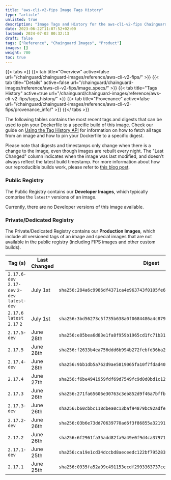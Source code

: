 ```yaml
---
title: "aws-cli-v2-fips Image Tags History"
type: "article"
unlisted: true
description: "Image Tags and History for the aws-cli-v2-fips Chainguard Image"
date: 2023-06-22T11:07:52+02:00
lastmod: 2024-07-02 00:32:13
draft: false
tags: ["Reference", "Chainguard Images", "Product"]
images: []
weight: 700
toc: true
---
```


{{< tabs >}}
{{< tab title="Overview" active=false url="/chainguard/chainguard-images/reference/aws-cli-v2-fips/" >}}
{{< tab title="Details" active=false url="/chainguard/chainguard-images/reference/aws-cli-v2-fips/image_specs/" >}}
{{< tab title="Tags History" active=true url="/chainguard/chainguard-images/reference/aws-cli-v2-fips/tags_history/" >}}
{{< tab title="Provenance" active=false url="/chainguard/chainguard-images/reference/aws-cli-v2-fips/provenance_info/" >}}
{{</ tabs >}}

The following tables contains the most recent tags and digests that can be used to pin your Dockerfile to a specific build of this image. Check our guide on [Using the Tag History API](/chainguard/chainguard-images/using-the-tag-history-api/) for information on how to fetch all tags from an image and how to pin your Dockerfile to a specific digest.

Please note that digests and timestamps only change when there is a change to the image, even though images are rebuilt every night. The "Last Changed" column indicates when the image was last modified, and doesn't always reflect the latest build timestamp. For more information about how our reproducible builds work, please refer to [this blog post](https://www.chainguard.dev/unchained/reproducing-chainguards-reproducible-image-builds).

### Public Registry
The Public Registry contains our **Developer Images**, which typically comprise the `latest*` versions of an image.

Currently, there are no Developer versions of this image available.

### Private/Dedicated Registry
The Private/Dedicated Registry contains our **Production Images**, which include all versioned tags of an image and special images that are not available in the public registry (including FIPS images and other custom builds).

| Tag (s)                                       | Last Changed | Digest                                                                    |
|-----------------------------------------------|--------------|---------------------------------------------------------------------------|
|  `2.17.6-dev` `2.17-dev` `2-dev` `latest-dev` | July 1st     | `sha256:284a6c9986df4371ca4e963743f0105fe6af590a7abadc59afed6e170c485790` |
|  `2.17.6` `latest` `2.17` `2`                 | July 1st     | `sha256:3bd56273c5f735b638a0f0684486a4c879c9a768ec23b0226bcebd8a9096bc88` |
|  `2.17.5-dev`                                 | June 28th    | `sha256:e85bea6d83e1fa8f959b1965cd1fc71b31686d114fd397fbc05b1d3970ebac5b` |
|  `2.17.5`                                     | June 28th    | `sha256:f2633b4ea756ddd6b994b272febfd36ba2d1c86eea8606051058c4f4445744fb` |
|  `2.17.4-dev`                                 | June 28th    | `sha256:9bb1db5a762d9ae5819065fa10f7fdad400f454933279942e9b36ef5f4d9223f` |
|  `2.17.4`                                     | June 27th    | `sha256:f6be4941959fdf69d7549fc9d0d0bd1c129aec2b41b318e6f9c103156efb82c0` |
|  `2.17.3`                                     | June 26th    | `sha256:271fa65606e30763c3eb852d9f46a7bffb70f7650f37df01d175814e6c064fba` |
|  `2.17.3-dev`                                 | June 26th    | `sha256:b60cbbc118dbea0c13baf94879bc92adfe6861f658d9c101ff3609e0742e7f48` |
|  `2.17.2-dev`                                 | June 26th    | `sha256:03b6e73dd70639770ad6f3f86855a32191fc7fef6d677f3e5fbd0ac10d71bf75` |
|  `2.17.2`                                     | June 26th    | `sha256:6f2961fa35add82fa9a49e0f9d4ca379719c331a43ad35da68aedb12aecd1b60` |
|  `2.17.1-dev`                                 | June 25th    | `sha256:ca19e1cd34dccbd8aeceedc122bf795283cdea31cfcc715bdc8cf09ccfc95b29` |
|  `2.17.1`                                     | June 25th    | `sha256:0935fa52a99c491153ecdf2993363737ccdd72a5a7938f4fdd37d6540d221bd7` |

